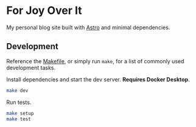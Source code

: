 # For Joy Over It

My personal blog site built with [Astro](https://astro.build/) and minimal dependencies.

## Development

Reference the [Makefile](./Makefile), or simply run `make`, for a list of commonly used development tasks.

Install dependencies and start the dev server. **Requires Docker Desktop**.

```sh
make dev
```

Run tests.

```sh
make setup
make test
```
